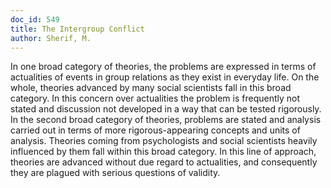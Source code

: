 ```yaml
---
doc_id: 549
title: The Intergroup Conflict
author: Sherif, M.
---
```


In one broad category of theories, the problems are expressed
in terms of actualities of events in group relations as they
exist in everyday life.  On the whole, theories advanced by
many social scientists fall in this broad category.  In this
concern over actualities the problem is frequently not stated and
discussion not developed in a way that can be tested rigorously.
In the second broad category of theories, problems are stated
and analysis carried out in terms of more rigorous-appearing
concepts and units of analysis.  Theories coming from psychologists
and social scientists heavily influenced by them fall within
this broad category.  In this line of approach, theories are
advanced without due regard to actualities, and consequently
they are plagued with serious questions of validity.